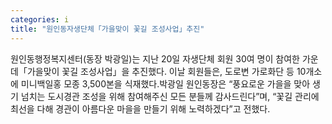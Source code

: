 ```yaml
---
categories: i
title: "원인동자생단체「가을맞이 꽃길 조성사업」추진"
---
```

원인동행정복지센터(동장 박광일)는 지난 20일 자생단체 회원 30여 명이 참여한 가운데「가을맞이 꽃길 조성사업」을 추진했다. 이날 회원들은, 도로변 가로화단 등 10개소에 미니백일홍 모종 3,500본을 식재했다.박광일 원인동장은 “풍요로운 가을을 맞아 생기 넘치는 도시경관 조성을 위해 참여해주신 모든 분들께 감사드린다”며, “꽃길 관리에 최선을 다해 경관이 아름다운 마을을 만들기 위해 노력하겠다”고 전했다.